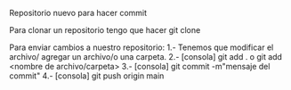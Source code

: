 Repositorio nuevo para hacer commit

Para clonar un repositorio tengo que hacer
git clone <url del repo>

Para enviar cambios a nuestro repositorio:
1.- Tenemos que modificar el archivo/ agregar un archivo/o una carpeta.
2.- [consola] git add . o git add <nombre de archivo/carpeta>
3.- [consola] git commit -m"mensaje del commit"
4.- [consola] git push origin main
